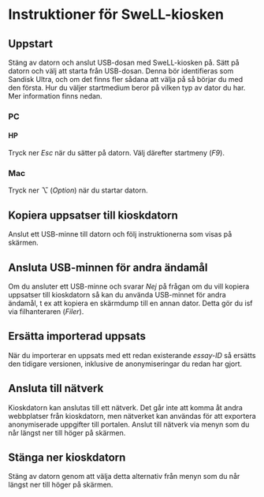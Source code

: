 # Instruktioner för SweLL-kiosken

## Uppstart

Stäng av datorn och anslut USB-dosan med SweLL-kiosken på. Sätt på
datorn och välj att starta från USB-dosan. Denna bör identifieras som
Sandisk Ultra, och om det finns fler sådana att välja på så börjar du
med den första. Hur du väljer startmedium beror på vilken typ av dator
du har. Mer information finns nedan.

### PC

#### HP

Tryck ner *Esc* när du sätter på datorn. Välj därefter startmeny
(*F9*).

### Mac

Tryck ner *⌥* (*Option*) när du startar datorn.

## Kopiera uppsatser till kioskdatorn

Anslut ett USB-minne till datorn och följ instruktionerna som visas på
skärmen.

## Ansluta USB-minnen för andra ändamål

Om du ansluter ett USB-minne och svarar *Nej* på frågan om du vill
kopiera uppsatser till kioskdatorn så kan du använda USB-minnet för
andra ändamål, t ex att kopiera en skärmdump till en annan
dator. Detta gör du isf via filhanteraren (*Filer*).

## Ersätta importerad uppsats

När du importerar en uppsats med ett redan existerande *essay-ID* så
ersätts den tidigare versionen, inklusive de anonymiseringar du redan
har gjort.

## Ansluta till nätverk

Kioskdatorn kan anslutas till ett nätverk. Det går inte att komma åt
andra webbplatser från kioskdatorn, men nätverket kan användas för att
exportera anonymiserade uppgifter till portalen. Anslut till nätverk
via menyn som du når längst ner till höger på skärmen.

## Stänga ner kioskdatorn

Stäng av datorn genom att välja detta alternativ från menyn som du når
längst ner till höger på skärmen.
